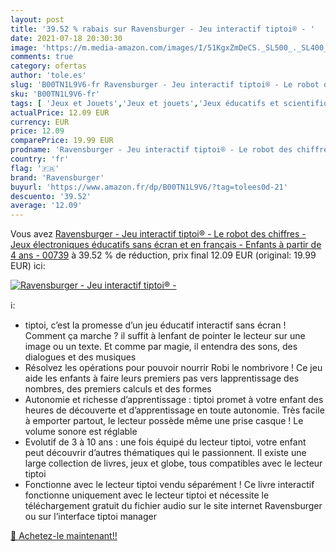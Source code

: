 ```yaml
---
layout: post
title: '39.52 % rabais sur Ravensburger - Jeu interactif tiptoi® - '
date: 2021-07-18 20:30:30
image: 'https://m.media-amazon.com/images/I/51KgxZmDeCS._SL500_._SL400_.jpg'
comments: true
category: ofertas
author: 'tole.es'
slug: 'B00TN1L9V6-fr Ravensburger - Jeu interactif tiptoi® - Le robot des...'
sku: 'B00TN1L9V6-fr'
tags: [ 'Jeux et Jouets','Jeux et jouets','Jeux éducatifs et scientifiques','Kits éducatifs de sciences','ravensburger', ]
actualPrice: 12.09 EUR
currency: EUR
price: 12.09
comparePrice: 19.99 EUR
prodname: 'Ravensburger - Jeu interactif tiptoi® - Le robot des chiffres - Jeux électroniques éducatifs sans écran et en français - Enfants à partir de 4 ans - 00739'
country: 'fr'
flag: '🇫🇷'
brand: 'Ravensburger'
buyurl: 'https://www.amazon.fr/dp/B00TN1L9V6/?tag=tolees0d-21'
descuento: '39.52'
average: '12.09'
---
```


Vous avez [Ravensburger - Jeu interactif tiptoi® - Le robot des chiffres - Jeux électroniques éducatifs sans écran et en français - Enfants à partir de 4 ans - 00739](https://www.amazon.fr/dp/B00TN1L9V6/?tag=tolees0d-21)  à  39.52 % de réduction, prix final  12.09 EUR (original: 19.99 EUR) ici:

[![Ravensburger - Jeu interactif tiptoi® - ](https://m.media-amazon.com/images/I/51KgxZmDeCS._SL500_._SL400_.jpg)](https://www.amazon.fr/dp/B00TN1L9V6/?tag=tolees0d-21)

ℹ️:

- tiptoi, c’est la promesse d’un jeu éducatif interactif sans écran ! Comment ça marche ? il suffit à lenfant de pointer le lecteur sur une image ou un texte. Et comme par magie, il entendra des sons, des dialogues et des musiques
- Résolvez les opérations pour pouvoir nourrir Robi le nombrivore ! Ce jeu aide les enfants à faire leurs premiers pas vers lapprentissage des nombres, des premiers calculs et des formes
- Autonomie et richesse d’apprentissage : tiptoi promet à votre enfant des heures de découverte et d’apprentissage en toute autonomie. Très facile à emporter partout, le lecteur possède même une prise casque ! Le volume sonore est réglable
- Evolutif de 3 à 10 ans : une fois équipé du lecteur tiptoi, votre enfant peut découvrir d’autres thématiques qui le passionnent. Il existe une large collection de livres, jeux et globe, tous compatibles avec le lecteur tiptoi
- Fonctionne avec le lecteur tiptoi vendu séparément ! Ce livre interactif fonctionne uniquement avec le lecteur tiptoi et nécessite le téléchargement gratuit du fichier audio sur le site internet Ravensburger ou sur l’interface tiptoi manager

[🛒 Achetez-le maintenant!!](https://www.amazon.fr/dp/B00TN1L9V6/?tag=tolees0d-21)
